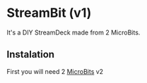 # StreamBit (v1)
It's a DIY StreamDeck made from 2 MicroBits.

## Instalation
First you will need 2 [MicroBits](https://www.amazon.com/Micro-Original-Starter-Microbit-Battery/dp/B0F1DQTT79?dib=eyJ2IjoiMSJ9.HtlQqqlGILtHIwIVSTakT0S_5EJ18y7EdJBoPPC3knguZk2yZHB6rtCW8ljEL-XBn5Fhtl-oBuNUoJmKiyoqixgKB0WQcYujkoevr_4rQZX3uHCZa-EmVXVWd6szwIXZzyGo-10_MmlNPupBxxoAP_rkN_DIImqfp8FkiJVwQs1VLNXSH4he4mteQgpwyemxyocYq7EWjVo1qtUK4YZQBUjX31yytrlUEX5jscdpSEo.HfOXFaYGqtPZBMflXxnKEzKAH5uwW97gdDAvmSb3WlU&dib_tag=se&keywords=micro+bit&qid=1748077864&sr=8-5) v2
